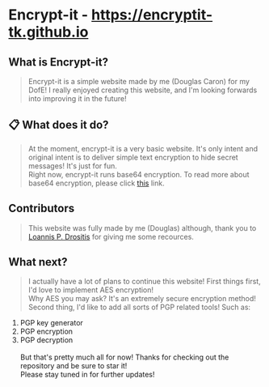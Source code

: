 # Encrypt-it - https://encryptit-tk.github.io

## What is Encrypt-it?
> Encrypt-it is a simple website made by me (Douglas Caron) for my DofE! I really enjoyed creating this website, and I'm looking forwards into improving it in the future!

## 📋 What does it do?
> At the moment, encrypt-it is a very basic website. It's only intent and original intent is to deliver simple text encryption to hide secret messages! It's just for fun.<br>
Right now, encrypt-it runs base64 encryption.
To read more about base64 encryption, please click [this](https://wikipedia.org/wiki/base64) link.

## Contributors
> This website was fully made by me (Douglas) although, thank you to [Loannis P. Drositis](https://twitter.com/idrositis) for giving me some recources.

## What next?
> I actually have a lot of plans to continue this website! First things first, I'd love to implement AES encryption! <br>
Why AES you may ask? It's an extremely secure encryption method! <br>
Second thing, I'd like to add all sorts of PGP related tools! Such as: <br>
1. PGP key generator <br>
2. PGP encryption <br>
3. PGP decryption <br> <br>
But that's pretty much all for now! Thanks for checking out the repository and be sure to star it! <br>
Please stay tuned in for further updates!
